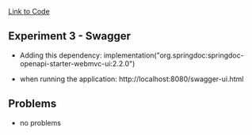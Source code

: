 
[Link to Code](https://github.com/beateskog/dat250-spring-counters-todos)


## Experiment 3 - Swagger
- Adding this dependency: implementation("org.springdoc:springdoc-openapi-starter-webmvc-ui:2.2.0")

- when running the application: 
http://localhost:8080/swagger-ui.html

## Problems 

- no problems 